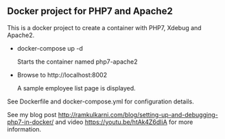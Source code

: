 ## Docker project for PHP7 and Apache2

This is a docker project to create a container with PHP7, Xdebug and Apache2. 

* docker-compose up -d

    Starts the container named php7-apache2

* Browse to http://localhost:8002

    A sample employee list page is displayed.

See Dockerfile and docker-compose.yml for configuration details.

See my blog post http://ramkulkarni.com/blog/setting-up-and-debugging-php7-in-docker/ and video https://youtu.be/htAk4Z6dIiA for more information.